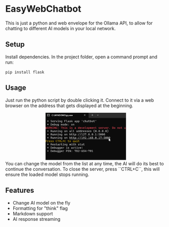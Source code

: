 # EasyWebChatbot
This is just a python and web envelope for the Ollama API, to allow for chatting to different AI models in your local network.

## Setup
Install dependencies.
In the project folder, open a command prompt and run:
```
pip install flask
```

## Usage
Just run the python script by double clicking it.
Connect to it via a web browser on the address that gets displayed at the beginning.
<div align="center">
    <img src="Screenshot%202025-02-01%20103553.png" width="50%" alt="Screenshot">
</div>
You can change the model from the list at any time, the AI will do its best to continue the conversation.
To close the server, press ``CTRL+C``, this will ensure the loaded model stops running.

## Features
- Change AI model on the fly
- Formatting for "think" flag
- Markdown support
- AI response streaming